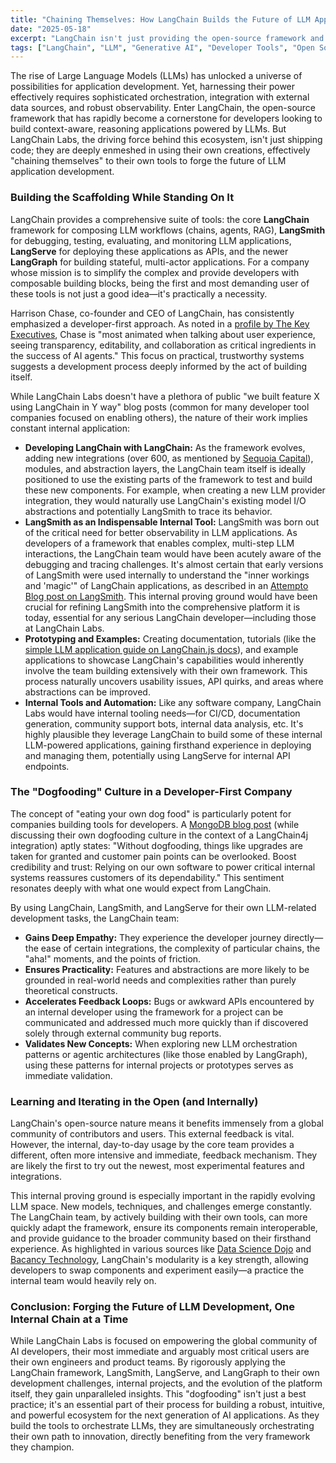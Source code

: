 ```yaml
---
title: "Chaining Themselves: How LangChain Builds the Future of LLM Apps by Using Its Own Framework"
date: "2025-05-18"
excerpt: "LangChain isn't just providing the open-source framework and tools for the LLM revolution; its own team of developers are quintessential users, 'dogfooding' their own libraries, LangSmith, and LangServe to build, debug, and deploy. This deep internal immersion is critical to shaping the very tools that are empowering a generation of AI developers."
tags: ["LangChain", "LLM", "Generative AI", "Developer Tools", "Open Source", "LangSmith", "LangServe", "Product Development", "Dogfooding", "AI Development", "Frameworks"]
---
```


The rise of Large Language Models (LLMs) has unlocked a universe of possibilities for application development. Yet, harnessing their power effectively requires sophisticated orchestration, integration with external data sources, and robust observability. Enter LangChain, the open-source framework that has rapidly become a cornerstone for developers looking to build context-aware, reasoning applications powered by LLMs. But LangChain Labs, the driving force behind this ecosystem, isn't just shipping code; they are deeply enmeshed in using their own creations, effectively "chaining themselves" to their own tools to forge the future of LLM application development.

### Building the Scaffolding While Standing On It

LangChain provides a comprehensive suite of tools: the core **LangChain** framework for composing LLM workflows (chains, agents, RAG), **LangSmith** for debugging, testing, evaluating, and monitoring LLM applications, **LangServe** for deploying these applications as APIs, and the newer **LangGraph** for building stateful, multi-actor applications. For a company whose mission is to simplify the complex and provide developers with composable building blocks, being the first and most demanding user of these tools is not just a good idea—it's practically a necessity.

Harrison Chase, co-founder and CEO of LangChain, has consistently emphasized a developer-first approach. As noted in a [profile by The Key Executives](https://www.thekeyexecutives.com/2025/05/16/inside-langchains-rise-why-harrison-chase-focuses-on-function-over-flash/), Chase is "most animated when talking about user experience, seeing transparency, editability, and collaboration as critical ingredients in the success of AI agents." This focus on practical, trustworthy systems suggests a development process deeply informed by the act of building itself.

While LangChain Labs doesn't have a plethora of public "we built feature X using LangChain in Y way" blog posts (common for many developer tool companies focused on enabling others), the nature of their work implies constant internal application:

* **Developing LangChain with LangChain:** As the framework evolves, adding new integrations (over 600, as mentioned by [Sequoia Capital](https://www.sequoiacap.com/article/partnering-with-langchain-the-llm-application-framework/)), modules, and abstraction layers, the LangChain team itself is ideally positioned to use the existing parts of the framework to test and build these new components. For example, when creating a new LLM provider integration, they would naturally use LangChain's existing model I/O abstractions and potentially LangSmith to trace its behavior.
* **LangSmith as an Indispensable Internal Tool:** LangSmith was born out of the critical need for better observability in LLM applications. As developers of a framework that enables complex, multi-step LLM interactions, the LangChain team would have been acutely aware of the debugging and tracing challenges. It's almost certain that early versions of LangSmith were used internally to understand the "inner workings and 'magic'" of LangChain applications, as described in an [Attempto Blog post on LangSmith](https://attempto.blog/blog/langchain-debugging-with-langsmith/). This internal proving ground would have been crucial for refining LangSmith into the comprehensive platform it is today, essential for any serious LangChain developer—including those at LangChain Labs.
* **Prototyping and Examples:** Creating documentation, tutorials (like the [simple LLM application guide on LangChain.js docs](https://js.langchain.com/docs/tutorials/llm_chain/)), and example applications to showcase LangChain's capabilities would inherently involve the team building extensively with their own framework. This process naturally uncovers usability issues, API quirks, and areas where abstractions can be improved.
* **Internal Tools and Automation:** Like any software company, LangChain Labs would have internal tooling needs—for CI/CD, documentation generation, community support bots, internal data analysis, etc. It's highly plausible they leverage LangChain to build some of these internal LLM-powered applications, gaining firsthand experience in deploying and managing them, potentially using LangServe for internal API endpoints.

### The "Dogfooding" Culture in a Developer-First Company

The concept of "eating your own dog food" is particularly potent for companies building tools for developers. A [MongoDB blog post](https://www.mongodb.com/blog/post/ai-powered-java-applications-with-mongodb-langchain4j) (while discussing their own dogfooding culture in the context of a LangChain4j integration) aptly states: "Without dogfooding, things like upgrades are taken for granted and customer pain points can be overlooked. Boost credibility and trust: Relying on our own software to power critical internal systems reassures customers of its dependability." This sentiment resonates deeply with what one would expect from LangChain.

By using LangChain, LangSmith, and LangServe for their own LLM-related development tasks, the LangChain team:

* **Gains Deep Empathy:** They experience the developer journey directly—the ease of certain integrations, the complexity of particular chains, the "aha!" moments, and the points of friction.
* **Ensures Practicality:** Features and abstractions are more likely to be grounded in real-world needs and complexities rather than purely theoretical constructs.
* **Accelerates Feedback Loops:** Bugs or awkward APIs encountered by an internal developer using the framework for a project can be communicated and addressed much more quickly than if discovered solely through external community bug reports.
* **Validates New Concepts:** When exploring new LLM orchestration patterns or agentic architectures (like those enabled by LangGraph), using these patterns for internal projects or prototypes serves as immediate validation.

### Learning and Iterating in the Open (and Internally)

LangChain's open-source nature means it benefits immensely from a global community of contributors and users. This external feedback is vital. However, the internal, day-to-day usage by the core team provides a different, often more intensive and immediate, feedback mechanism. They are likely the first to try out the newest, most experimental features and integrations.

This internal proving ground is especially important in the rapidly evolving LLM space. New models, techniques, and challenges emerge constantly. The LangChain team, by actively building with their own tools, can more quickly adapt the framework, ensure its components remain interoperable, and provide guidance to the broader community based on their firsthand experience. As highlighted in various sources like [Data Science Dojo](https://datasciencedojo.com/blog/what-is-langchain-key-features-tools-and-use-cases) and [Bacancy Technology](https://www.bacancytechnology.com/blog/langchain-for-llm-application-development), LangChain's modularity is a key strength, allowing developers to swap components and experiment easily—a practice the internal team would heavily rely on.

### Conclusion: Forging the Future of LLM Development, One Internal Chain at a Time

While LangChain Labs is focused on empowering the global community of AI developers, their most immediate and arguably most critical users are their own engineers and product teams. By rigorously applying the LangChain framework, LangSmith, LangServe, and LangGraph to their own development challenges, internal projects, and the evolution of the platform itself, they gain unparalleled insights. This "dogfooding" isn't just a best practice; it's an essential part of their process for building a robust, intuitive, and powerful ecosystem for the next generation of AI applications. As they build the tools to orchestrate LLMs, they are simultaneously orchestrating their own path to innovation, directly benefiting from the very framework they champion.